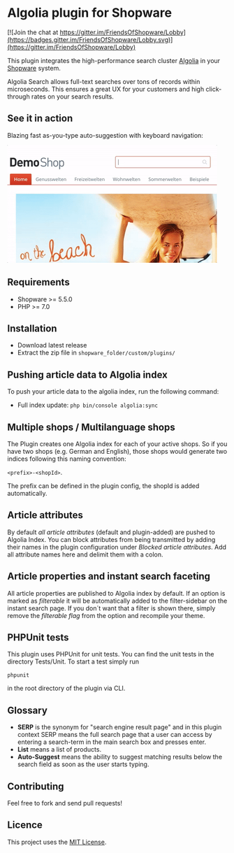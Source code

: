# Algolia plugin for Shopware

[![Join the chat at https://gitter.im/FriendsOfShopware/Lobby](https://badges.gitter.im/FriendsOfShopware/Lobby.svg)](https://gitter.im/FriendsOfShopware/Lobby)

This plugin integrates the high-performance search cluster [Algolia](https://www.algolia.com/) in your [Shopware](https://www.shopware.de) system.

Algolia Search allows full-text searches over tons of records within microseconds. This ensures a great UX for your customers and high click-through rates on your search results.

## See it in action

Blazing fast as-you-type auto-suggestion with keyboard navigation:

![FroshAlgolia auto suggestion](https://github.com/shyim/FroshAlgolia/blob/master/Documentation/images/screencast_autosuggest.gif "FroshAlgolia auto-suggest as-you-type")

## Requirements

- Shopware >= 5.5.0
- PHP >= 7.0

## Installation

- Download latest release
- Extract the zip file in `shopware_folder/custom/plugins/`

## Pushing article data to Algolia index

To push your article data to the algolia index, run the following command:

* Full index update: `php bin/console algolia:sync`

## Multiple shops / Multilanguage shops

The Plugin creates one Algolia index for each of your active shops. So if you have two shops (e.g. German and English), 
those shops would generate two indices following this naming convention:

`<prefix>-<shopId>`. 

The prefix can be defined in the plugin config, the shopId is added automatically.

## Article attributes

By default *all article attributes* (default and plugin-added) are pushed to Algolia Index. You can block attributes from being
transmitted by adding their names in the plugin configuration under *Blocked article attributes*. Add all attribute names here and 
delimit them with a colon.

## Article properties and instant search faceting

All article properties are published to Algolia index by default. If an option is marked as *filterable* it will be automatically added to the filter-sidebar on the instant search page. If you don´t want that a filter is shown there, simply remove the *filterable flag* from the option and recompile your theme.

## PHPUnit tests

This plugin uses PHPUnit for unit tests. You can find the unit tests in the directory Tests/Unit. To start a test simply run
```
phpunit
```
in the root directory of the plugin via CLI.

## Glossary

* **SERP** is the synonym for "search engine result page" and in this plugin context SERP means the full search page that a user can access by entering a search-term in the main search box and presses enter.
* **List** means a list of products.
* **Auto-Suggest** means the ability to suggest matching results below the search field as soon as the user starts typing.

## Contributing

Feel free to fork and send pull requests!


## Licence

This project uses the [MIT License](LICENCE.md).
